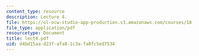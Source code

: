 ```yaml
---
content_type: resource
description: Lecture 4.
file: https://ol-ocw-studio-app-production.s3.amazonaws.com/courses/18-413-error-correcting-codes-laboratory-spring-2004/d4bd15aad23fafa81c3afa8fc5ed7534_lect4.pdf
file_type: application/pdf
resourcetype: Document
title: lect4.pdf
uid: d4bd15aa-d23f-afa8-1c3a-fa8fc5ed7534
---
```

